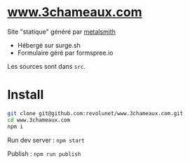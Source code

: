 # www.3chameaux.com

Site "statique" généré par [metalsmith](http://metalsmith.io)

 - Hébergé sur surge.sh
 - Formulaire géré par formspree.io

Les sources sont dans `src`.

# Install

```sh
git clone git@github.com:revolunet/www.3chameaux.com.git
cd www.3chameaux.com
npm i
```

Run dev server : `npm start`

Publish : `npm run publish`